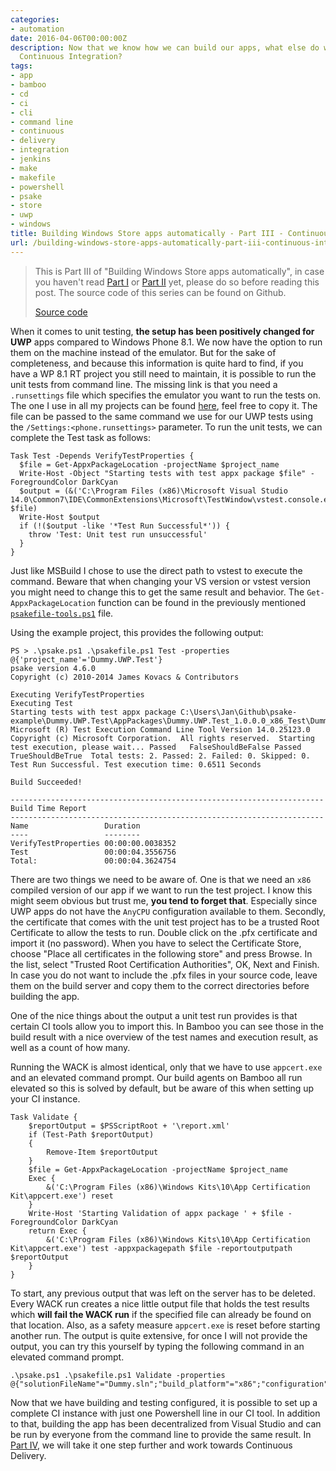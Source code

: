 ```yaml
---
categories:
- automation
date: 2016-04-06T00:00:00Z
description: Now that we know how we can build our apps, what else do we need for
  Continuous Integration?
tags:
- app
- bamboo
- cd
- ci
- cli
- command line
- continuous
- delivery
- integration
- jenkins
- make
- makefile
- powershell
- psake
- store
- uwp
- windows
title: Building Windows Store apps automatically - Part III - Continuous Integration
url: /building-windows-store-apps-automatically-part-iii-continuous-integration
---
```


> This is Part III of "Building Windows Store apps automatically", in case you haven't read <a href="http://www.herebedragons.io/building-windows-store-apps-automatically-part-i-introduction" target="_blank">Part I</a> or <a href="http://www.herebedragons.io/building-windows-store-apps-automatically-part-ii-building" target="_blank">Part II</a> yet, please do so before reading this post. The source code of this series can be found on Github.
>
> <a class="github_link" href="https://github.com/JanDeDobbeleer/psake-example" target="_blank" >Source code</a>

When it comes to unit testing, **the setup has been positively changed for UWP** apps compared to Windows Phone 8.1. We now have the option to run them on the machine instead of the emulator. But for the sake of completeness, and because this information is quite hard to find, if you have a WP 8.1 RT project you still need to maintain, it is possible to run the unit tests from command line. The missing link is that you need a `.runsettings` file which specifies the emulator you want to run the tests on. The one I use in all my projects can be found <a href="https://gist.github.com/JanDeDobbeleer/f09d76ff14375bf66b50043f4c14c309" target="_blank">here</a>, feel free to copy it. The file can be passed to the same command we use for our UWP tests using the `/Settings:<phone.runsettings>` parameter. To run the unit tests, we can complete the Test task as follows:

    Task Test -Depends VerifyTestProperties {
      $file = Get-AppxPackageLocation -projectName $project_name
      Write-Host -Object "Starting tests with test appx package $file" -ForegroundColor DarkCyan
      $output = (&('C:\Program Files (x86)\Microsoft Visual Studio 14.0\Common7\IDE\CommonExtensions\Microsoft\TestWindow\vstest.console.exe') $file)
      Write-Host $output
      if (!($output -like '*Test Run Successful*')) {
        throw 'Test: Unit test run unsuccessful'
      }
    }


Just like MSBuild I chose to use the direct path to vstest to execute the command. Beware that when changing your VS version or vstest version you might need to change this to get the same result and behavior. The `Get-AppxPackageLocation` function can be found in the previously mentioned <a href="https://github.com/JanDeDobbeleer/psake-example/blob/master/Build/psakefile-tools.ps1" target="_blank"><code>psakefile-tools.ps1</code></a> file.

Using the example project, this provides the following output:

    PS > .\psake.ps1 .\psakefile.ps1 Test -properties @{'project_name'='Dummy.UWP.Test'}
    psake version 4.6.0
    Copyright (c) 2010-2014 James Kovacs & Contributors

    Executing VerifyTestProperties
    Executing Test
    Starting tests with test appx package C:\Users\Jan\Github\psake-example\Dummy.UWP.Test\AppPackages\Dummy.UWP.Test_1.0.0.0_x86_Test\Dummy.UWP.Test_1.0.0.0_x86.appx
    Microsoft (R) Test Execution Command Line Tool Version 14.0.25123.0 Copyright (c) Microsoft Corporation.  All rights reserved.  Starting test execution, please wait... Passed   FalseShouldBeFalse Passed   TrueShouldBeTrue  Total tests: 2. Passed: 2. Failed: 0. Skipped: 0. Test Run Successful. Test execution time: 0.6511 Seconds

    Build Succeeded!

    ----------------------------------------------------------------------
    Build Time Report
    ----------------------------------------------------------------------
    Name                 Duration
    ----                 --------
    VerifyTestProperties 00:00:00.0038352
    Test                 00:00:04.3556756
    Total:               00:00:04.3624754


There are two things we need to be aware of. One is that we need an `x86` compiled version of our app if we want to run the test project. I know this might seem obvious but trust me, **you tend to forget that**. Especially since UWP apps do not have the `AnyCPU` configuration available to them. Secondly, the certificate that comes with the unit test project has to be a trusted Root Certificate to allow the tests to run. Double click on the .pfx certificate and import it (no password). When you have to select the Certificate Store, choose "Place all certificates in the following store" and press Browse. In the list, select "Trusted Root Certification Authorities", OK, Next and Finish. In case you do not want to include the .pfx files in your source code, leave them on the build server and copy them to the correct directories before building the app.

One of the nice things about the output a unit test run provides is that certain CI tools allow you to import this. In Bamboo you can see those in the build result with a nice overview of the test names and execution result, as well as a count of how many.

Running the WACK is almost identical, only that we have to use `appcert.exe` and an elevated command prompt. Our build agents on Bamboo all run elevated so this is solved by default, but be aware of this when setting up your CI instance.

    Task Validate {
        $reportOutput = $PSScriptRoot + '\report.xml'
        if (Test-Path $reportOutput)
        {
            Remove-Item $reportOutput
        }
        $file = Get-AppxPackageLocation -projectName $project_name
        Exec {
            &('C:\Program Files (x86)\Windows Kits\10\App Certification Kit\appcert.exe') reset
        }
        Write-Host 'Starting Validation of appx package ' + $file -ForegroundColor DarkCyan
        return Exec {
            &('C:\Program Files (x86)\Windows Kits\10\App Certification Kit\appcert.exe') test -appxpackagepath $file -reportoutputpath $reportOutput
        }
    }


To start, any previous output that was left on the server has to be deleted. Every WACK run creates a nice little output file that holds the test results which **will fail the WACK run** if the specified file can already be found on that location. Also, as a safety measure `appcert.exe` is reset before starting another run. The output is quite extensive, for once I will not provide the output, you can try this yourself by typing the following command in an elevated command prompt.

    .\psake.ps1 .\psakefile.ps1 Validate -properties @{"solutionFileName"="Dummy.sln";"build_platform"="x86";"configuration"="Release";"project_name"="Dummy.UWP";}


Now that we have building and testing configured, it is possible to set up a complete CI instance with just one Powershell line in our CI tool. In addition to that, building the app has been decentralized from Visual Studio and can be run by everyone from the command line to provide the same result. In <a href="http://www.herebedragons.io/building-windows-store-apps-automatically-part-iv-continuous-delivery" target="_blank">Part IV</a>, we will take it one step further and work towards Continuous Delivery.

